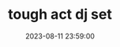 ---
layout: event
title: "tough act dj set"
lineup: ["The Tough Act Residents Association"]
date:  2023-08-11 23:59:00
location: "the talleyrand for levenshulme pride"
image: ""
background: "background-color: var(--background-black)"
colour: "var(--text-lightgrey)"
---